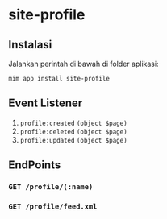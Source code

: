 # site-profile

## Instalasi

Jalankan perintah di bawah di folder aplikasi:

```
mim app install site-profile
```

## Event Listener

1. `profile:created` `(object $page)`
1. `profile:deleted` `(object $page)`
1. `profile:updated` `(object $page)`

## EndPoints

### `GET /profile/(:name)`

### `GET /profile/feed.xml`